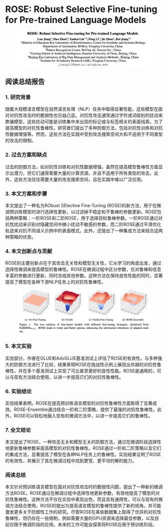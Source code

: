 # ROSE: Robust Selective Fine-tuning for Pre-trained Language Models

<figure><img src="../.gitbook/assets/image (2) (1) (1) (1) (1) (1) (1) (1) (1) (1) (1) (1) (1) (1) (1) (1) (1) (1) (1).png" alt=""><figcaption></figcaption></figure>

## 阅读总结报告

### 1. 研究背景

随着大规模语言模型在自然语言处理（NLP）任务中取得显著性能，这些模型在面对对抗性攻击时的脆弱性也日益凸显。对抗性攻击通常通过字符或词级别的扰动来欺骗模型，这些扰动可能是训练集中未出现的标记或与标签相关的表面线索。为了提高模型的对抗性鲁棒性，研究者们提出了多种防御方法，包括对抗性训练和对抗性数据增强等。然而，这些方法在实践中受到攻击搜索空间大和不适用于不同类型的攻击的限制。

### 2. 过去方案和缺点

过去的防御方法，如对抗性训练和对抗性数据增强，虽然在提高模型鲁棒性方面显示出潜力，但它们通常需要大量的计算资源，并且不适用于所有类型的攻击。此外，这些方法往往需要大量的攻击搜索空间，且在实践中难以广泛应用。

### 3. 本文方案和步骤

本文提出了一种名为RObust SElective Fine-Tuning (ROSE)的新方法，用于在微调预训练模型时进行选择性更新，以过滤掉不稳定和不鲁棒的参数更新。ROSE包括两种策略：一阶ROSE和二阶ROSE，用于选择目标鲁棒参数。一阶ROSE通过对抗性扰动来识别对隐藏空间中微小扰动不敏感的参数，而二阶ROSE通过平滑优化轨迹来对抗不同语义示例中的表面模式。此外，还提出了一种集成方法来结合这两种策略的优势。

### 4. 本文创新点与贡献

ROSE的主要创新点在于其攻击无关性和模型无关性，它从学习的角度出发，通过选择性微调来提高模型的鲁棒性。ROSE在微调过程中区分参数，仅对鲁棒和信息丰富的参数进行更新，同时冻结其他参数。这种方法在保持良性性能的同时，显著提高了模型在各种下游NLP任务上的对抗性鲁棒性。

<figure><img src="../.gitbook/assets/image (1) (1) (1) (1) (1) (1) (1) (1) (1) (1) (1) (1) (1) (1) (1) (1) (1) (1) (1) (1).png" alt=""><figcaption></figcaption></figure>

### 5. 本文实验

实验部分，作者在GLUE和AdvGLUE基准测试上评估了ROSE的有效性。与多种强大的防御方法进行了比较，结果表明ROSE在挑战性示例上展现出优越的对抗性鲁棒性，并在多个基准测试上实现了可比甚至更好的良性性能。ROSE是通用的，可以与现有方法结合使用，以进一步提高它们的对抗性鲁棒性。

### 6. 实验结论

实验结果表明，ROSE在提高预训练语言模型的对抗性鲁棒性方面取得了显著成效。ROSE-Ensemble通过结合一阶和二阶策略，提供了最强的对抗性鲁棒性。此外，ROSE可以轻松地融入现有的微调方法中，以进一步提高它们的鲁棒性。

### 7. 全文结论

本文提出了ROSE，一种攻击无关和模型无关的防御方法，通过在微调阶段选择性地更新鲁棒参数来提高模型的对抗性鲁棒性。ROSE通过一阶和二阶策略以及它们的集成方法，显著提高了模型在各种NLP任务上的鲁棒性。实验结果证明了ROSE的有效性，并展示了其在微调过程中找到更宽、更平坦的解的能力。

### 阅读总结

本文针对预训练语言模型在面对对抗性攻击时的脆弱性问题，提出了一种新的微调方法ROSE。ROSE通过在微调过程中选择性地更新参数，有效地提高了模型的对抗性鲁棒性。这种方法不仅在实验中表现出色，而且具有通用性，可以与现有的微调方法结合使用。ROSE的提出为提高语言模型的鲁棒性提供了新的视角，并可能激发更多关于防御性工作的研究。尽管ROSE在某些数据集上取得了优异的对抗性鲁棒性，但仍存在一些限制，例如需要大量的GPU资源来选择最佳参数，以及目前仅限于微调阶段的应用。未来的工作可能会探索将ROSE应用于预训练阶段。
